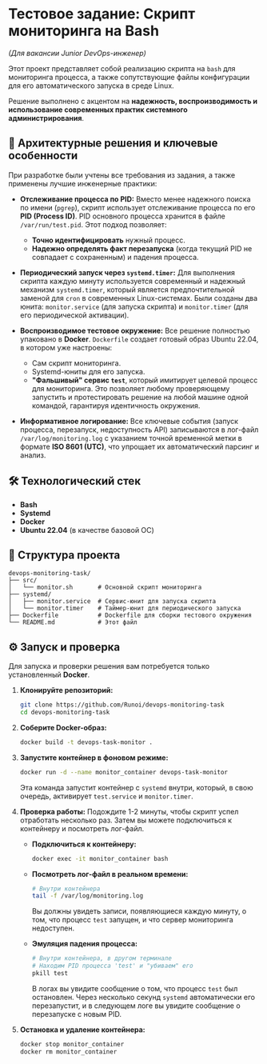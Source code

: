 # Тестовое задание: Скрипт мониторинга на Bash
*(Для вакансии Junior DevOps-инженер)*

Этот проект представляет собой реализацию скрипта на `bash` для мониторинга процесса, а также сопутствующие файлы конфигурации для его автоматического запуска в среде Linux.

Решение выполнено с акцентом на **надежность, воспроизводимость и использование современных практик системного администрирования**.

## 🚀 Архитектурные решения и ключевые особенности

При разработке были учтены все требования из задания, а также применены лучшие инженерные практики:

*   **Отслеживание процесса по PID:**
    Вместо менее надежного поиска по имени (`pgrep`), скрипт использует отслеживание процесса по его **PID (Process ID)**. PID основного процесса хранится в файле `/var/run/test.pid`. Этот подход позволяет:
    *   **Точно идентифицировать** нужный процесс.
    *   **Надежно определять факт перезапуска** (когда текущий PID не совпадает с сохраненным) и падения процесса.

*   **Периодический запуск через `systemd.timer`:**
    Для выполнения скрипта каждую минуту используется современный и надежный механизм `systemd.timer`, который является предпочтительной заменой для `cron` в современных Linux-системах. Были созданы два юнита: `monitor.service` (для запуска скрипта) и `monitor.timer` (для его периодической активации).

*   **Воспроизводимое тестовое окружение:**
    Все решение полностью упаковано в **Docker**. `Dockerfile` создает готовый образ Ubuntu 22.04, в котором уже настроены:
    *   Сам скрипт мониторинга.
    *   Systemd-юниты для его запуска.
    *   **"Фальшивый" сервис `test`**, который имитирует целевой процесс для мониторинга.
    Это позволяет любому проверяющему запустить и протестировать решение на любой машине одной командой, гарантируя идентичность окружения.

*   **Информативное логирование:**
    Все ключевые события (запуск процесса, перезапуск, недоступность API) записываются в лог-файл `/var/log/monitoring.log` с указанием точной временной метки в формате **ISO 8601 (UTC)**, что упрощает их автоматический парсинг и анализ.

## 🛠️ Технологический стек

*   **Bash**
*   **Systemd**
*   **Docker**
*   **Ubuntu 22.04** (в качестве базовой ОС)

## 📂 Структура проекта

```
devops-monitoring-task/
├── src/
│   └── monitor.sh       # Основной скрипт мониторинга
├── systemd/
│   ├── monitor.service  # Сервис-юнит для запуска скрипта
│   └── monitor.timer    # Таймер-юнит для периодического запуска
├── Dockerfile           # Dockerfile для сборки тестового окружения
└── README.md            # Этот файл
```

## ⚙️ Запуск и проверка

Для запуска и проверки решения вам потребуется только установленный **Docker**.

1.  **Клонируйте репозиторий:**
    ```bash
    git clone https://github.com/Runoi/devops-monitoring-task
    cd devops-monitoring-task
    ```

2.  **Соберите Docker-образ:**
    ```bash
    docker build -t devops-task-monitor .
    ```

3.  **Запустите контейнер в фоновом режиме:**
    ```bash
    docker run -d --name monitor_container devops-task-monitor
    ```
    Эта команда запустит контейнер с `systemd` внутри, который, в свою очередь, активирует `test.service` и `monitor.timer`.

4.  **Проверка работы:**
    Подождите 1-2 минуты, чтобы скрипт успел отработать несколько раз. Затем вы можете подключиться к контейнеру и посмотреть лог-файл.

    *   **Подключиться к контейнеру:**
        ```bash
        docker exec -it monitor_container bash
        ```

    *   **Посмотреть лог-файл в реальном времени:**
        ```bash
        # Внутри контейнера
        tail -f /var/log/monitoring.log
        ```
        Вы должны увидеть записи, появляющиеся каждую минуту, о том, что процесс `test` запущен, и что сервер мониторинга недоступен.

    *   **Эмуляция падения процесса:**
        ```bash
        # Внутри контейнера, в другом терминале
        # Находим PID процесса 'test' и "убиваем" его
        pkill test
        ```
        В логах вы увидите сообщение о том, что процесс `test` был остановлен. Через несколько секунд `systemd` автоматически его перезапустит, и в следующем логе вы увидите сообщение о перезапуске с новым PID.

5.  **Остановка и удаление контейнера:**
    ```bash
    docker stop monitor_container
    docker rm monitor_container
    ```